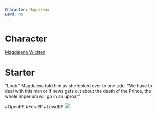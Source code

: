 ```yaml
---
Character: Magdalena
Lewd: No
---
```

# Character
[Magdalena Wickten](Magdalena%20Wickten.md)

# Starter
"Look." Magdalena told him as she looked over to one side. "We have to deal with this man or if news gets out about the death of the Prince, the whole Imperium will go in an uproar."

#OpenRP #FeraRP #LewdRP 
![](NUP_175236_0078.png)